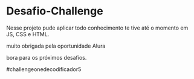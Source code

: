 # Desafio-Challenge

Nesse projeto pude aplicar todo conhecimento te tive até o momento em JS, CSS e HTML.

muito obrigada pela oportunidade Alura

bora para os próximos desafios.

#challengeonedecodificador5
